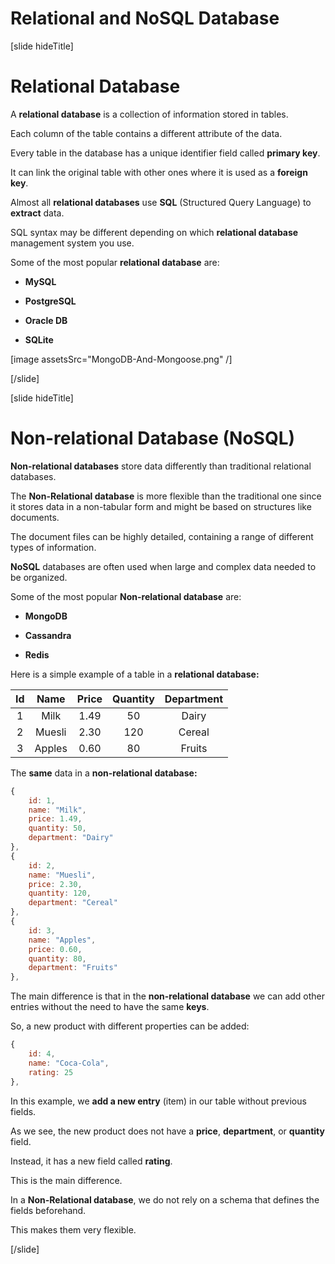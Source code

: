 
# Relational and NoSQL Database

[slide hideTitle]

# Relational Database

A **relational database** is a collection of information stored in tables.

Each column of the table contains a different attribute of the data.

Every table in the database has a unique identifier field called **primary key**.

It can link the original table with other ones where it is used as a **foreign key**.

Almost all **relational databases** use **SQL** (Structured Query Language) to **extract** data.

SQL syntax may be different depending on which **relational database** management system you use.

Some of the most popular **relational database** are:

- **MySQL**

- **PostgreSQL**

- **Oracle DB**

- **SQLite**

[image assetsSrc="MongoDB-And-Mongoose.png" /]

[/slide]

[slide hideTitle]

# Non-relational Database (NoSQL)

**Non-relational databases** store data differently than traditional relational databases. 

The **Non-Relational database** is more flexible than the traditional one since it stores data in a non-tabular form and might be based on structures like documents. 

The document files can be highly detailed, containing a range of different types of information.

**NoSQL** databases are often used when large and complex data needed to be organized.

Some of the most popular **Non-relational database** are:

- **MongoDB**

- **Cassandra**

- **Redis**

Here is a simple example of a table in a **relational database:**

| **Id** | **Name** | **Price** | **Quantity** | **Department** |
| :---: | :---: | :---: | :---: | :---: |
| 1 | Milk | 1.49 | 50 | Dairy |
| 2 | Muesli | 2.30 | 120 | Cereal |
| 3 | Apples | 0.60 | 80 | Fruits |

The **same** data in a **non-relational database:**

```js
{
    id: 1,
    name: "Milk",
    price: 1.49,
    quantity: 50,
    department: "Dairy"
},
{
    id: 2,
    name: "Muesli",
    price: 2.30,
    quantity: 120,
    department: "Cereal"
},
{
    id: 3,
    name: "Apples",
    price: 0.60,
    quantity: 80,
    department: "Fruits"
},

```

The main difference is that in the **non-relational database** we can add other entries without the need to have the same **keys**.

So, a new product with different properties can be added:

```js 
{
    id: 4,
    name: "Coca-Cola",
    rating: 25
},
```

In this example, we **add a new entry** (item) in our table without previous fields.

As we see, the new product does not have a **price**, **department**, or **quantity** field.

Instead, it has a new field called **rating**.

This is the main difference. 

In a **Non-Relational database**, we do not rely on a schema that defines the fields beforehand.

This makes them very flexible.

[/slide]

